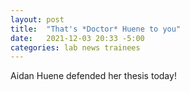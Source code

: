 ```yaml
---
layout: post
title:  "That's *Doctor* Huene to you"
date:   2021-12-03 20:33 -5:00
categories: lab news trainees
---
```


Aidan Huene defended her thesis today!